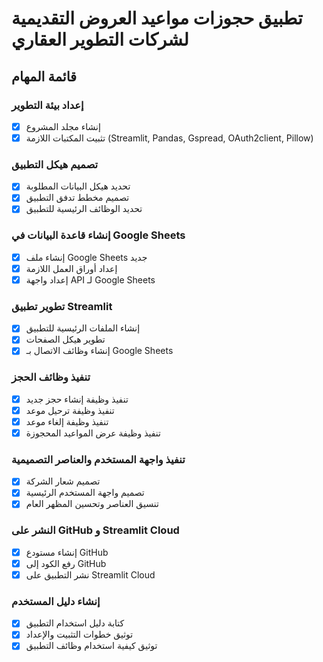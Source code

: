 # تطبيق حجوزات مواعيد العروض التقديمية لشركات التطوير العقاري

## قائمة المهام

### إعداد بيئة التطوير
- [x] إنشاء مجلد المشروع
- [x] تثبيت المكتبات اللازمة (Streamlit, Pandas, Gspread, OAuth2client, Pillow)

### تصميم هيكل التطبيق
- [x] تحديد هيكل البيانات المطلوبة
- [x] تصميم مخطط تدفق التطبيق
- [x] تحديد الوظائف الرئيسية للتطبيق

### إنشاء قاعدة البيانات في Google Sheets
- [x] إنشاء ملف Google Sheets جديد
- [x] إعداد أوراق العمل اللازمة
- [x] إعداد واجهة API لـ Google Sheets

### تطوير تطبيق Streamlit
- [x] إنشاء الملفات الرئيسية للتطبيق
- [x] تطوير هيكل الصفحات
- [x] إنشاء وظائف الاتصال بـ Google Sheets

### تنفيذ وظائف الحجز
- [x] تنفيذ وظيفة إنشاء حجز جديد
- [x] تنفيذ وظيفة ترحيل موعد
- [x] تنفيذ وظيفة إلغاء موعد
- [x] تنفيذ وظيفة عرض المواعيد المحجوزة

### تنفيذ واجهة المستخدم والعناصر التصميمية
- [x] تصميم شعار الشركة
- [x] تصميم واجهة المستخدم الرئيسية
- [x] تنسيق العناصر وتحسين المظهر العام

### النشر على GitHub و Streamlit Cloud
- [x] إنشاء مستودع GitHub
- [x] رفع الكود إلى GitHub
- [x] نشر التطبيق على Streamlit Cloud

### إنشاء دليل المستخدم
- [x] كتابة دليل استخدام التطبيق
- [x] توثيق خطوات التثبيت والإعداد
- [x] توثيق كيفية استخدام وظائف التطبيق
